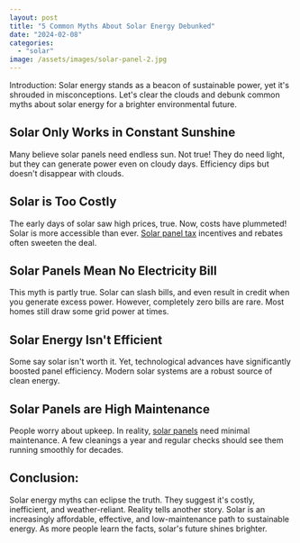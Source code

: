 ```yaml
---
layout: post
title: "5 Common Myths About Solar Energy Debunked"
date: "2024-02-08"
categories: 
  - "solar"
image: /assets/images/solar-panel-2.jpg
---
```


Introduction: Solar energy stands as a beacon of sustainable power, yet it's shrouded in misconceptions. Let's clear the clouds and debunk common myths about solar energy for a brighter environmental future.

## Solar Only Works in Constant Sunshine 

Many believe solar panels need endless sun. Not true! They do need light, but they can generate power even on cloudy days. Efficiency dips but doesn't disappear with clouds.

## Solar is Too Costly 

The early days of solar saw high prices, true. Now, costs have plummeted! Solar is more accessible than ever. [Solar panel tax](/solar-panel-incentives/) incentives and rebates often sweeten the deal.

## Solar Panels Mean No Electricity Bill 

This myth is partly true. Solar can slash bills, and even result in credit when you generate excess power. However, completely zero bills are rare. Most homes still draw some grid power at times.

## Solar Energy Isn't Efficient 

Some say solar isn't worth it. Yet, technological advances have significantly boosted panel efficiency. Modern solar systems are a robust source of clean energy.

## Solar Panels are High Maintenance 

People worry about upkeep. In reality, [solar panels](/how-do-solar-panels-work/) need minimal maintenance. A few cleanings a year and regular checks should see them running smoothly for decades.

## Conclusion: 

Solar energy myths can eclipse the truth. They suggest it's costly, inefficient, and weather-reliant. Reality tells another story. Solar is an increasingly affordable, effective, and low-maintenance path to sustainable energy. As more people learn the facts, solar's future shines brighter.
